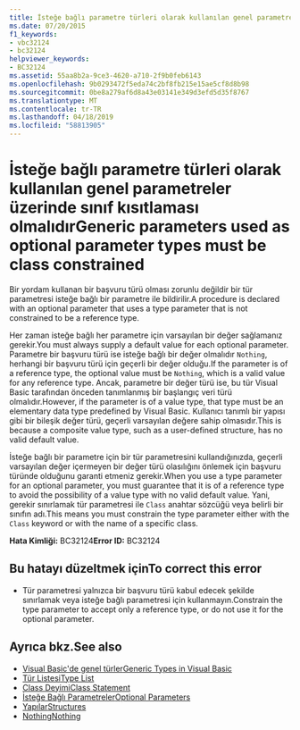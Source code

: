 ```yaml
---
title: İsteğe bağlı parametre türleri olarak kullanılan genel parametreler üzerinde sınıf kısıtlaması olmalıdır
ms.date: 07/20/2015
f1_keywords:
- vbc32124
- bc32124
helpviewer_keywords:
- BC32124
ms.assetid: 55aa8b2a-9ce3-4620-a710-2f9b0feb6143
ms.openlocfilehash: 9b0293472f5eda74c2bf8fb215e15ae5cf8d8b98
ms.sourcegitcommit: 0be8a279af6d8a43e03141e349d3efd5d35f8767
ms.translationtype: MT
ms.contentlocale: tr-TR
ms.lasthandoff: 04/18/2019
ms.locfileid: "58813905"
---
```

# <a name="generic-parameters-used-as-optional-parameter-types-must-be-class-constrained"></a><span data-ttu-id="80cc0-102">İsteğe bağlı parametre türleri olarak kullanılan genel parametreler üzerinde sınıf kısıtlaması olmalıdır</span><span class="sxs-lookup"><span data-stu-id="80cc0-102">Generic parameters used as optional parameter types must be class constrained</span></span>
<span data-ttu-id="80cc0-103">Bir yordam kullanan bir başvuru türü olması zorunlu değildir bir tür parametresi isteğe bağlı bir parametre ile bildirilir.</span><span class="sxs-lookup"><span data-stu-id="80cc0-103">A procedure is declared with an optional parameter that uses a type parameter that is not constrained to be a reference type.</span></span>  
  
 <span data-ttu-id="80cc0-104">Her zaman isteğe bağlı her parametre için varsayılan bir değer sağlamanız gerekir.</span><span class="sxs-lookup"><span data-stu-id="80cc0-104">You must always supply a default value for each optional parameter.</span></span> <span data-ttu-id="80cc0-105">Parametre bir başvuru türü ise isteğe bağlı bir değer olmalıdır `Nothing`, herhangi bir başvuru türü için geçerli bir değer olduğu.</span><span class="sxs-lookup"><span data-stu-id="80cc0-105">If the parameter is of a reference type, the optional value must be `Nothing`, which is a valid value for any reference type.</span></span> <span data-ttu-id="80cc0-106">Ancak, parametre bir değer türü ise, bu tür Visual Basic tarafından önceden tanımlanmış bir başlangıç veri türü olmalıdır.</span><span class="sxs-lookup"><span data-stu-id="80cc0-106">However, if the parameter is of a value type, that type must be an elementary data type predefined by Visual Basic.</span></span> <span data-ttu-id="80cc0-107">Kullanıcı tanımlı bir yapısı gibi bir bileşik değer türü, geçerli varsayılan değere sahip olmasıdır.</span><span class="sxs-lookup"><span data-stu-id="80cc0-107">This is because a composite value type, such as a user-defined structure, has no valid default value.</span></span>  
  
 <span data-ttu-id="80cc0-108">İsteğe bağlı bir parametre için bir tür parametresini kullandığınızda, geçerli varsayılan değer içermeyen bir değer türü olasılığını önlemek için başvuru türünde olduğunu garanti etmeniz gerekir.</span><span class="sxs-lookup"><span data-stu-id="80cc0-108">When you use a type parameter for an optional parameter, you must guarantee that it is of a reference type to avoid the possibility of a value type with no valid default value.</span></span> <span data-ttu-id="80cc0-109">Yani, gerekir sınırlamak tür parametresi ile `Class` anahtar sözcüğü veya belirli bir sınıfın adı.</span><span class="sxs-lookup"><span data-stu-id="80cc0-109">This means you must constrain the type parameter either with the `Class` keyword or with the name of a specific class.</span></span>  
  
 <span data-ttu-id="80cc0-110">**Hata Kimliği:** BC32124</span><span class="sxs-lookup"><span data-stu-id="80cc0-110">**Error ID:** BC32124</span></span>  
  
## <a name="to-correct-this-error"></a><span data-ttu-id="80cc0-111">Bu hatayı düzeltmek için</span><span class="sxs-lookup"><span data-stu-id="80cc0-111">To correct this error</span></span>  
  
-   <span data-ttu-id="80cc0-112">Tür parametresi yalnızca bir başvuru türü kabul edecek şekilde sınırlamak veya isteğe bağlı parametresi için kullanmayın.</span><span class="sxs-lookup"><span data-stu-id="80cc0-112">Constrain the type parameter to accept only a reference type, or do not use it for the optional parameter.</span></span>  
  
## <a name="see-also"></a><span data-ttu-id="80cc0-113">Ayrıca bkz.</span><span class="sxs-lookup"><span data-stu-id="80cc0-113">See also</span></span>

- [<span data-ttu-id="80cc0-114">Visual Basic'de genel türler</span><span class="sxs-lookup"><span data-stu-id="80cc0-114">Generic Types in Visual Basic</span></span>](../../../visual-basic/programming-guide/language-features/data-types/generic-types.md)
- [<span data-ttu-id="80cc0-115">Tür Listesi</span><span class="sxs-lookup"><span data-stu-id="80cc0-115">Type List</span></span>](../../../visual-basic/language-reference/statements/type-list.md)
- [<span data-ttu-id="80cc0-116">Class Deyimi</span><span class="sxs-lookup"><span data-stu-id="80cc0-116">Class Statement</span></span>](../../../visual-basic/language-reference/statements/class-statement.md)
- [<span data-ttu-id="80cc0-117">İsteğe Bağlı Parametreler</span><span class="sxs-lookup"><span data-stu-id="80cc0-117">Optional Parameters</span></span>](../../../visual-basic/programming-guide/language-features/procedures/optional-parameters.md)
- [<span data-ttu-id="80cc0-118">Yapılar</span><span class="sxs-lookup"><span data-stu-id="80cc0-118">Structures</span></span>](../../../visual-basic/programming-guide/language-features/data-types/structures.md)
- [<span data-ttu-id="80cc0-119">Nothing</span><span class="sxs-lookup"><span data-stu-id="80cc0-119">Nothing</span></span>](../../../visual-basic/language-reference/nothing.md)
